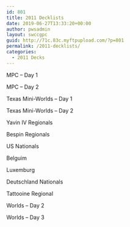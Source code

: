 ```yaml
---
id: 801
title: 2011 Decklists
date: 2019-06-27T13:33:20+00:00
author: pwsadmin
layout: swccgpc
guid: http://71c.83c.myftpupload.com/?p=801
permalink: /2011-decklists/
categories:
  - 2011 Decks
---
```

MPC – Day 1

MPC – Day 2

Texas Mini-Worlds – Day 1

Texas Mini-Worlds – Day 2

Yavin IV Regionals

Bespin Regionals

US Nationals

Belguim

Luxemburg

Deutschland Nationals

Tattooine Regional

Worlds – Day 2

Worlds – Day 3